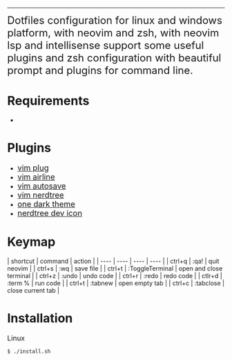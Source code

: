 <p align="center">

</p> 

---------
<font size="5">
    Dotfiles configuration for linux and windows platform, with neovim and zsh, with neovim lsp 
    and intellisense support some useful plugins and zsh configuration with beautiful prompt and
    plugins for command line.
</font>

# Requirements 
- <font size="4"></font>

# Plugins
- <font size="4"><a href="https://github.com/junegunn/vim-plug">vim plug</a></font>
- <font size="4"><a href="https://github.com/vim-airline/vim-airline">vim airline</a></font>
- <font size="4"><a href="https://github.com/907th/vim-auto-save">vim autosave</a></font>
- <font size="4"><a href="https://github.com/preservim/nerdtree">vim nerdtree</a></font>
- <font size="4"><a href="https://github.com/joshdick/onedark.vim">one dark theme</a></font>
- <font size="4"><a href="https://github.com/ryanoasis/vim-devicons">nerdtree dev icon</a></font>

# Keymap

| shortcut | command | action |
| ---- | ---- | ---- | ---- |
| ctrl+q | :qa! | quit neovim |
| ctrl+s | :wq | save file |
| ctrl+t | :ToggleTerminal | open and close terminal |
| ctrl+z | :undo | undo code |
| ctrl+r | :redo | redo code |
| ctlr+d | :term % | run code |
| ctrl+t | :tabnew | open empty tab |
| ctrl+c | :tabclose | close current tab |

# Installation
<font size="3">Linux</font>

```
$ ./install.sh 
```
